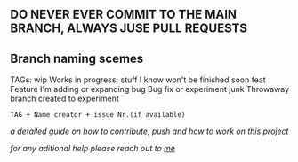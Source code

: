 ## **DO NEVER EVER COMMIT TO THE MAIN BRANCH, ALWAYS JUSE PULL REQUESTS**

## Branch naming scemes
TAGs:
wip 		Works in progress; stuff I know won't be finished soon
feat		Feature I'm adding or expanding
bug		    Bug fix or experiment
junk		Throwaway branch created to experiment

```
TAG + Name creator + issue Nr.(if available)
```

*a detailed guide on how to contribute, push and how to work on this project*

*for any aditional help please reach out to [me](https://www.github.com/RobsizocktUni)*
